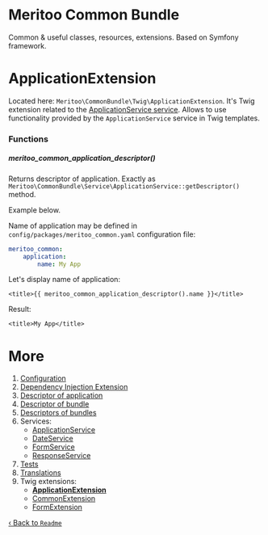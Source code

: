 # Meritoo Common Bundle

Common & useful classes, resources, extensions. Based on Symfony framework.

# ApplicationExtension

Located here: `Meritoo\CommonBundle\Twig\ApplicationExtension`. It's Twig extension related to the [ApplicationService service](../Services/ApplicationService.md). Allows to use functionality provided by the `ApplicationService` service in Twig templates.

### Functions

##### meritoo_common_application_descriptor()

Returns descriptor of application. Exactly as `Meritoo\CommonBundle\Service\ApplicationService::getDescriptor()` method.

Example below.

Name of application may be defined in `config/packages/meritoo_common.yaml` configuration file:

```yaml
meritoo_common:
    application:
        name: My App
```

Let's display name of application:

```twig
<title>{{ meritoo_common_application_descriptor().name }}</title>
```

Result:

```twig
<title>My App</title>
```

# More

1. [Configuration](../Configuration.md)
2. [Dependency Injection Extension](../Dependency-Injection-Extension.md)
3. [Descriptor of application](../Descriptor-of-application.md)
4. [Descriptor of bundle](../Descriptor-of-bundle.md)
5. [Descriptors of bundles](../Descriptors-of-bundles.md)
6. Services:
    - [ApplicationService](../Services/ApplicationService.md)
    - [DateService](../Services/DateService.md)
    - [FormService](../Services/FormService.md)
    - [ResponseService](../Services/ResponseService.md)
7. [Tests](../Tests.md)
8. [Translations](../Translations.md)
9. Twig extensions:
    - [**ApplicationExtension**](ApplicationExtension.md)
    - [CommonExtension](CommonExtension.md)
    - [FormExtension](FormExtension.md)

[&lsaquo; Back to `Readme`](../../README.md)
